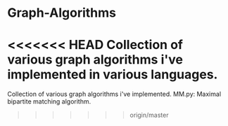 # Graph-Algorithms
<<<<<<< HEAD
Collection of various graph algorithms i've implemented in various languages.
=======
Collection of various graph algorithms i've implemented.
MM.py: Maximal bipartite matching algorithm.
>>>>>>> origin/master
